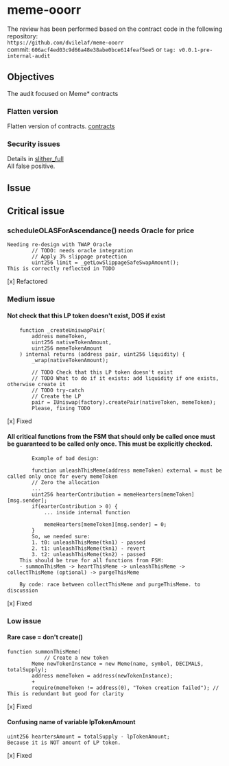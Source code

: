 # meme-ooorr
The review has been performed based on the contract code in the following repository:<br>
`https://github.com/dvilelaf/meme-ooorr` <br>
commit: `606acf4ed03c9d66a48e38abe0bce614feaf5ee5` or `tag: v0.0.1-pre-internal-audit` <br>

## Objectives
The audit focused on Meme* contracts <BR>

### Flatten version
Flatten version of contracts. [contracts](https://github.com/dvilelaf/meme-ooorr/blob/main/audits/internal/analysis/contracts)

### Security issues
Details in [slither_full](https://github.com/dvilelaf/meme-ooorr/blob/main/audits/internal/analysis/slither_full.txt) <br>
All false positive.

## Issue
## Critical issue
### scheduleOLASForAscendance() needs Oracle for price
```
Needing re-design with TWAP Oracle
        // TODO: needs oracle integration
        // Apply 3% slippage protection
        uint256 limit = _getLowSlippageSafeSwapAmount();
This is correctly reflected in TODO
``` 
[x] Refactored

### Medium issue
#### Not check that this LP token doesn't exist, DOS if exist
```
    function _createUniswapPair(
        address memeToken,
        uint256 nativeTokenAmount,
        uint256 memeTokenAmount
    ) internal returns (address pair, uint256 liquidity) {
        _wrap(nativeTokenAmount);

        // TODO Check that this LP token doesn't exist
        // TODO What to do if it exists: add liquidity if one exists, otherwise create it
        // TODO try-catch
        // Create the LP
        pair = IUniswap(factory).createPair(nativeToken, memeToken);
        Please, fixing TODO
```
[x] Fixed

#### All critical functions from the FSM that should only be called once must be guaranteed to be called only once. This must be explicitly checked.
```
        Example of bad design:

        function unleashThisMeme(address memeToken) external = must be called only once for every memeToken
        // Zero the allocation
        ...
        uint256 hearterContribution = memeHearters[memeToken][msg.sender]; 
        if(earterContribution > 0) {
            ... inside internal function

            memeHearters[memeToken][msg.sender] = 0;
        }
        So, we needed sure:
        1. t0: unleashThisMeme(tkn1) - passed
        2. t1: unleashThisMeme(tkn1) - revert
        3. t2: unleashThisMeme(tkn2) - passed
    This should be true for all functions from FSM:
    - summonThisMem -> heartThisMeme -> unleashThisMeme -> collectThisMeme (optional) -> purgeThisMeme

    By code: race between collectThisMeme and purgeThisMeme. to discussion
```
[x] Fixed

### Low issue
#### Rare case = don't create()
```
function summonThisMeme(
            // Create a new token
        Meme newTokenInstance = new Meme(name, symbol, DECIMALS, totalSupply);
        address memeToken = address(newTokenInstance);
        +
        require(memeToken != address(0), "Token creation failed"); // This is redundant but good for clarity
```
[x] Fixed

#### Confusing name of variable lpTokenAmount
```
uint256 heartersAmount = totalSupply - lpTokenAmount;
Because it is NOT amount of LP token.
```
[x] Fixed
